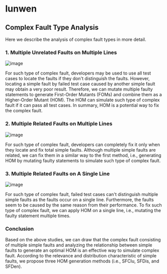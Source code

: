 # lunwen

## Complex Fault Type Analysis

Here we describe the analysis of complex fault types in more detail.

### 1. Multiple Unrelated Faults on Multiple Lines

![image](https://github.com/yzzupgo/lunwen/blob/main/img/Table%20I.png)

For such type of complex fault, developers may be used to use all test cases to locate the faults if they don't distinguish the faults. However, locating a simple fault by failed test case caused by another simple fault may obtain a very poor result. Therefore, we can mutate multiple faulty statements to generate First-Order Mutants (FOMs) and combine them as a Higher-Order Mutant (HOM). The HOM can simulate such type of complex fault if it can pass all test cases. In summary, HOM is a potential way to fix the complex fault. 

### 2. Multiple Related Faults on Multiple Lines

![image](https://github.com/yzzupgo/lunwen/blob/main/img/Table%20II.png)

For such type of complex fault, developers can completely fix it only when they locate and fix total simple faults. Although multiple simple faults are related, we can fix them in a similar way to the first method, i.e., generating HOM by mutating faulty statements to simulate such type of complex fault.

### 3. Multiple Related Faults on A Single Line

![image](https://github.com/yzzupgo/lunwen/blob/main/img/Table%20III.png)

For such type of complex fault, failed test cases can't distinguish multiple simple faults as the faults occur on a single line. Furthermore, the faults seem to be caused by the same reason from their performance. To fix such type of complex fault, we can apply HOM on a single line, i.e., mutating the faulty statement multiple times.


### Conclusion

Based on the above studies, we can draw that the complex fault consisting of multiple simple faults and analyzing the relationship between simple faults to generate an optimal HOM is an effective way to simulate complex fault. According to the relevance and distribution characteristic of simple faults, we propose three HOM generation methods (i.e., SFClu, SFDis, and SFDen).
